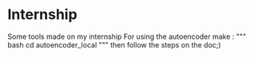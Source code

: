 # Internship
Some tools made on my internship
For using the autoencoder make :
""" bash
cd autoencoder_local
"""
then follow the steps on the doc;)
